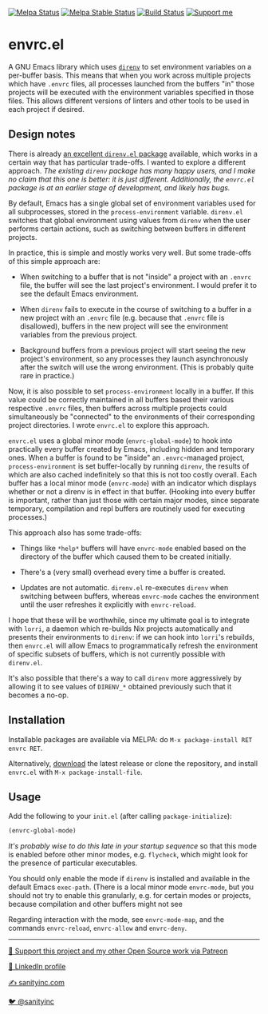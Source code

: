 [![Melpa Status](http://melpa.org/packages/envrc-badge.svg)](https://melpa.org/#/envrc)
[![Melpa Stable Status](http://stable.melpa.org/packages/envrc-badge.svg)](http://stable.melpa.org/#/envrc)
[![Build Status](https://github.com/purcell/envrc/workflows/CI/badge.svg)](https://github.com/purcell/envrc/actions)
<a href="https://www.patreon.com/sanityinc"><img alt="Support me" src="https://img.shields.io/badge/Support%20Me-%F0%9F%92%97-ff69b4.svg"></a>

# envrc.el

A GNU Emacs library which uses [`direnv`](https://direnv.net/) to set
environment variables on a per-buffer basis. This means that when you
work across multiple projects which have `.envrc` files, all processes
launched from the buffers "in" those projects will be executed with
the environment variables specified in those files. This allows
different versions of linters and other tools to be used in each
project if desired.

## Design notes

There is already [an excellent `direnv.el`
package](https://github.com/wbolster/emacs-direnv) available, which
works in a certain way that has particular trade-offs. I wanted to
explore a different approach. *The existing `direnv` package has many
happy users, and I make no claim that this one is better: it is just
different. Additionally, the `envrc.el` package is at an earlier stage
of development, and likely has bugs.*

By default, Emacs has a single global set of environment variables
used for all subprocesses, stored in the `process-environment`
variable. `direnv.el` switches that global environment using values
from `direnv` when the user performs certain actions, such as
switching between buffers in different projects.

In practice, this is simple and mostly works very well. But some
trade-offs of this simple approach are:

* When switching to a buffer that is not "inside" a project with an
  `.envrc` file, the buffer will see the last project's environment. I
  would prefer it to see the default Emacs environment.

* When `direnv` fails to execute in the course of switching to a
  buffer in a new project with an `.envrc` file (e.g. because that
  `.envrc` file is disallowed), buffers in the new project will see the
  environment variables from the previous project.

* Background buffers from a previous project will start seeing the new
  project's environment, so any processes they launch asynchronously
  after the switch will use the wrong environment. (This is probably
  quite rare in practice.)

Now, it is also possible to set `process-environment` locally in a
buffer. If this value could be correctly maintained in all buffers
based their various respective `.envrc` files, then buffers across
multiple projects could simultaneously be "connected" to the
environments of their corresponding project directories. I wrote
`envrc.el` to explore this approach.

`envrc.el` uses a global minor mode (`envrc-global-mode`) to hook into
practically every buffer created by Emacs, including hidden and
temporary ones. When a buffer is found to be "inside" an
`.envrc`-managed project, `process-environment` is set buffer-locally
by running `direnv`, the results of which are also cached indefinitely
so that this is not too costly overall. Each buffer has a local minor
mode (`envrc-mode`) with an indicator which displays whether or not a
direnv is in effect in that buffer. (Hooking into every buffer is
important, rather than just those with certain major modes, since
separate temporary, compilation and repl buffers are routinely used
for executing processes.)

This approach also has some trade-offs:

* Things like `*help*` buffers will have `envrc-mode` enabled based on
  the directory of the buffer which caused them to be created
  initially.

* There's a (very small) overhead every time a buffer is created.

* Updates are not automatic. `direnv.el` re-executes `direnv` when
  switching between buffers, whereas `envrc-mode` caches the
  environment until the user refreshes it explicitly with
  `envrc-reload`.

I hope that these will be worthwhile, since my ultimate goal is to
integrate with `lorri`, a daemon which re-builds Nix projects
automatically and presents their environments to `direnv`: if we can
hook into `lorri`'s rebuilds, then `envrc.el` will allow Emacs to
programmatically refresh the environment of specific subsets of
buffers, which is not currently possible with `direnv.el`.

It's also possible that there's a way to call `direnv` more
aggressively by allowing it to see values of `DIRENV_*` obtained
previously such that it becomes a no-op.

## Installation

Installable packages are available via MELPA: do
`M-x package-install RET envrc RET`.

Alternatively, [download][]
the latest release or clone the repository, and install
`envrc.el` with `M-x package-install-file`.

## Usage

Add the following to your `init.el` (after calling `package-initialize`):

```el
(envrc-global-mode)
```

*It's probably wise to do this late in your startup sequence* so that
this mode is enabled before other minor modes, e.g. `flycheck`, which
might look for the presence of particular executables.

You should only enable the mode if `direnv` is installed and available
in the default Emacs `exec-path`. (There is a local minor mode
`envrc-mode`, but you should not try to enable this
granularly, e.g. for certain modes or projects, because compilation and other buffers might not see 

Regarding interaction with the mode, see `envrc-mode-map`, and the
commands `envrc-reload`, `envrc-allow` and `envrc-deny`.

[download]: https://github.com/purcell/envrc/tags


<hr>


[💝 Support this project and my other Open Source work via Patreon](https://www.patreon.com/sanityinc)

[💼 LinkedIn profile](https://uk.linkedin.com/in/stevepurcell)

[✍ sanityinc.com](http://www.sanityinc.com/)

[🐦 @sanityinc](https://twitter.com/sanityinc)
